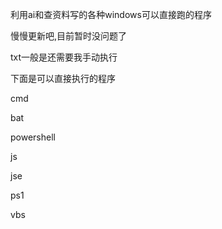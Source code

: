 利用ai和查资料写的各种windows可以直接跑的程序

慢慢更新吧,目前暂时没问题了

txt一般是还需要我手动执行

下面是可以直接执行的程序

cmd

bat

powershell

js

jse

ps1

vbs

